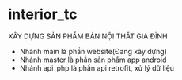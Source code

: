 # interior_tc
XÂY DỰNG SẢN PHẨM BÁN NỘI THẤT GIA ĐÌNH
- Nhánh main là phần website(Đang xây dựng)
- Nhánh master là phần sản phẩm app android
- Nhánh api_php là phần api retrofit, xử lý dữ liệu
